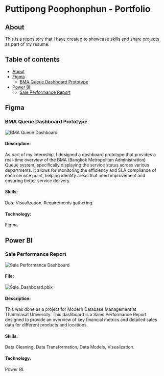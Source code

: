 # Puttipong Poophonphun - Portfolio

## About
This is a repository that I have created to showcase skills and share projects as part of my resume.
## Table of contents
  - [About](#about)
  - [Figma](#figma)
    - [BMA Queue Dashboard Prototype](#BMA-Queue-Dashboard-Prototype)
  - [Power BI](#power-bi)
    - [Sale Performance Report](#Sale-Performance-Report) 
## Figma
### BMA Queue Dashboard Prototype
![BMA Queue Dashboard](https://github.com/puttipongpoophonphun/Puttipong-Poophonphun-Portfolio/assets/170099350/f822dfe5-9d26-49d8-8482-c6d4c31fdd94)
#### Description:  
As part of my internship, I designed a dashboard prototype that provides a real-time overview of the BMA (Bangkok Metropolitan Administration) Queue system, specifically displaying the service status across various departments. It allows for monitoring the efficiency and SLA compliance of each service point, helping identify areas that need improvement and ensuring better service delivery.
#### Skills:
Data Visualization, Requirements gathering.
#### Technology:
Figma.
## Power BI
### Sale Performance Report
![Sale Performance Dashboard](https://github.com/puttipongpoophonphun/Puttipong-Poophonphun-Portfolio/assets/170099350/78530367-7436-4931-9f31-1a558ba2abac)
#### File: 
![Sale_Dashboard.pbix](project/Sale_Dashboard.pbix)  
#### Description: 
This was done as a project for Modern Database Management at Thammasat University. This dashboard is a Sales Performance Report designed to provide an overview of key financial metrics and detailed sales data for different products and locations.
#### Skills: 
Data Cleaning, Data Transformation, Data Models, Visualization. 
#### Technology: 
Power BI. 
